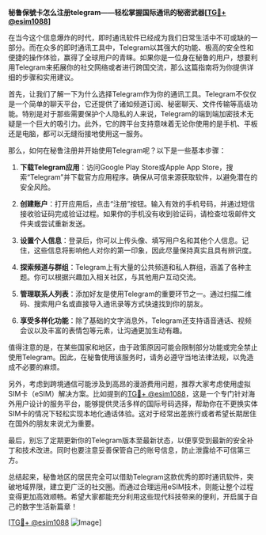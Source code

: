 **秘鲁保號卡怎么注册telegram——轻松掌握国际通讯的秘密武器[[TG💪+ @esim1088](https://t.me/s/esim1088)]**

在当今这个信息爆炸的时代，即时通讯软件已经成为我们日常生活中不可或缺的一部分。而在众多的即时通讯工具中，Telegram以其强大的功能、极高的安全性和便捷的操作体验，赢得了全球用户的青睐。如果你是一位身在秘鲁的用户，想要利用Telegram来拓展你的社交网络或者进行跨国交流，那么这篇指南将为你提供详细的步骤和实用建议。

首先，让我们了解一下为什么选择Telegram作为你的通讯工具。Telegram不仅仅是一个简单的聊天平台，它还提供了诸如频道订阅、秘密聊天、文件传输等高级功能。特别是对于那些需要保护个人隐私的人来说，Telegram的端到端加密技术无疑是一个巨大的吸引力。此外，它的跨平台支持意味着无论你使用的是手机、平板还是电脑，都可以无缝衔接地使用这一服务。

那么，如何在秘鲁注册并开始使用Telegram呢？以下是一些基本步骤：

1. **下载Telegram应用**：访问Google Play Store或Apple App Store，搜索“Telegram”并下载官方应用程序。确保从可信来源获取软件，以避免潜在的安全风险。

2. **创建账户**：打开应用后，点击“注册”按钮。输入有效的手机号码，并通过短信接收验证码完成验证过程。如果你的手机没有收到验证码，请检查垃圾邮件文件夹或尝试重新发送。

3. **设置个人信息**：登录后，你可以上传头像、填写用户名和其他个人信息。记住，这些信息将影响他人对你的第一印象，因此尽量保持真实且具有辨识度。

4. **探索频道与群组**：Telegram上有大量的公共频道和私人群组，涵盖了各种主题。你可以根据兴趣加入相关社区，与其他用户互动交流。

5. **管理联系人列表**：添加好友是使用Telegram的重要环节之一。通过扫描二维码、搜索用户名或直接导入通讯录等方式快速找到你的朋友。

6. **享受多样化功能**：除了基础的文字消息外，Telegram还支持语音通话、视频会议以及丰富的表情包等元素，让沟通更加生动有趣。

值得注意的是，在某些国家和地区，由于政策原因可能会限制部分功能或完全禁止使用Telegram。因此，在秘鲁使用该服务时，请务必遵守当地法律法规，以免造成不必要的麻烦。

另外，考虑到跨境通信可能涉及到高昂的漫游费用问题，推荐大家考虑使用虚拟SIM卡（eSIM）解决方案。比如提到的[TG💪+ @esim1088](https://t.me/s/esim1088)，这是一个专门针对海外用户设计的服务平台，能够提供灵活多样的国际号码选择，帮助你在不更换实体SIM卡的情况下轻松实现本地化通话体验。这对于经常出差旅行或者希望长期居住在国外的朋友来说尤为重要。

最后，别忘了定期更新你的Telegram版本至最新状态，以便享受到最新的安全补丁和技术改进。同时也要注意妥善保管自己的账号信息，防止泄露给不可信第三方。

总结起来，秘鲁地区的居民完全可以借助Telegram这款优秀的即时通讯软件，突破地域界限，建立更广泛的社交圈。而通过合理运用eSIM技术，则能让整个过程变得更加高效顺畅。希望大家都能充分利用这些现代科技带来的便利，开启属于自己的数字生活新篇章！

[[TG💪+ @esim1088](https://t.me/s/esim1088) ![Image](https://i.postimg.cc/4NQfJmqS/Snipaste-2025-05-13-00-14-12.png)]